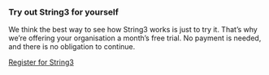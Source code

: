 <h3>Try out String3 for yourself</h3>
<p>We think the best way to see how String3 works is just to try it. That’s why we’re offering your organisation a month’s free trial. No payment is needed, and there is no obligation to continue.</p>
<p class="button register-button">
	<a href="https://app.getstring3.com/account/register/">
		Register for String3
	</a>
</p>